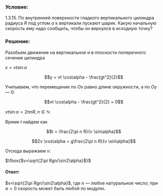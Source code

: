 ###  Условие: 

$1.3.15.$ По внутренней поверхности гладкого вертикального цилиндра радиуса $R$ под углом $\alpha$ к вертикали пускают шарик. Какую начальную скорость ему надо сообщить, чтобы он вернулся в исходную точку? 

###  Решение: 

Разобьем движение на вертикальное и в плоскости поперечного сечения цилиндра

$x = vt \sin\alpha$ 

$$y = vt \cos\alpha - \frac{gt^2}{2}$$ 

Учитываем, что перемещение по $Ox$ равно длине окружности, а по $Oy$ — 0:

$$vt \cos\alpha - \frac{gt^2}{2} = 0$$ 

$vt \sin\alpha = 2\pi n R,\,n\in \mathbb{N}$ 

Время $t$ найдем как

$$t = \frac{2\pi n R}{v \sin\alpha}$$ 

$$2v \cos\alpha = g\frac{2\pi n R}{v \sin\alpha}$$ 

Отсюда выражаем $v$: 

$\fbox{$v=\sqrt{2\pi Rgn/\sin2\alpha}$}$ 

####  Ответ: 

$v=\sqrt{2\pi Rgn/\sin2\alpha}$, где $n$ — любое натуральное число; при $\alpha = 0$ скорость может быть любой по модулю. 

  

